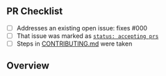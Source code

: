 <!-- 👋 Hi, thanks for sending a PR to create-redwood-rsc-app! 💖.
Please fill out all fields below and make sure each item is true and [x] checked.
Otherwise we may not be able to review your PR. -->

## PR Checklist

- [ ] Addresses an existing open issue: fixes #000
- [ ] That issue was marked as [`status: accepting prs`](https://github.com/Tobbe/create-redwood-rsc-app/issues?q=is%3Aopen+is%3Aissue+label%3A%22status%3A+accepting+prs%22)
- [ ] Steps in [CONTRIBUTING.md](https://github.com/Tobbe/create-redwood-rsc-app/blob/main/.github/CONTRIBUTING.md) were taken

## Overview

<!-- Description of what is changed and how the code change does that. -->
